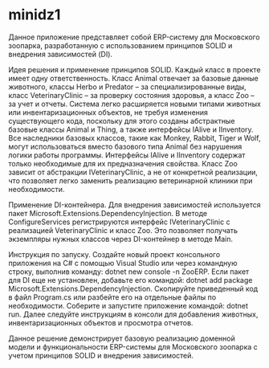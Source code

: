 # minidz1
Данное приложение представляет собой ERP-систему для Московского зоопарка, разработанную с использованием принципов SOLID и внедрения зависимостей (DI).

Идея решения и применение принципов SOLID. Каждый класс в проекте имеет одну ответственность. Класс Animal отвечает за базовые данные животного, классы Herbo и Predator – за специализированные виды, класс VeterinaryClinic – за проверку состояния здоровья, а класс Zoo – за учет и отчеты. Система легко расширяется новыми типами животных или инвентаризационных объектов, не требуя изменения существующего кода, поскольку для этого созданы абстрактные базовые классы Animal и Thing, а также интерфейсы IAlive и IInventory. Все наследники базовых классов, такие как Monkey, Rabbit, Tiger и Wolf, могут использоваться вместо базового типа Animal без нарушения логики работы программы. Интерфейсы IAlive и IInventory содержат только необходимые для их предназначения свойства. Класс Zoo зависит от абстракции IVeterinaryClinic, а не от конкретной реализации, что позволяет легко заменить реализацию ветеринарной клиники при необходимости.

Применение DI-контейнера. Для внедрения зависимостей используется пакет Microsoft.Extensions.DependencyInjection. В методе ConfigureServices регистрируются интерфейс IVeterinaryClinic с реализацией VeterinaryClinic и класс Zoo. Это позволяет получать экземпляры нужных классов через DI-контейнер в методе Main. 

Инструкция по запуску. Создайте новый проект консольного приложения на C# с помощью Visual Studio или через командную строку, выполнив команду: dotnet new console -n ZooERP. Если пакет для DI еще не установлен, добавьте его командой: dotnet add package Microsoft.Extensions.DependencyInjection. Скопируйте приведенный код в файл Program.cs или разбейте его на отдельные файлы по необходимости. Соберите и запустите приложение командой: dotnet run. Далее следуйте инструкциям в консоли для добавления животных, инвентаризационных объектов и просмотра отчетов.

Данное решение демонстрирует базовую реализацию доменной модели и функциональности ERP-системы для Московского зоопарка с учетом принципов SOLID и внедрения зависимостей.

